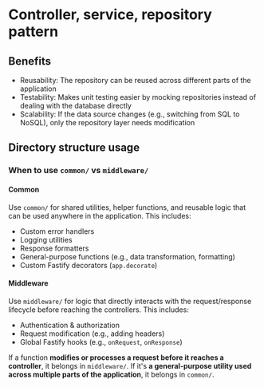 # Controller, service, repository pattern
## Benefits

- Reusability: The repository can be reused across different parts of the application
- Testability: Makes unit testing easier by mocking repositories instead of dealing with the database directly
- Scalability: If the data source changes (e.g., switching from SQL to NoSQL), only the repository layer needs modification

## Directory structure usage
### When to use `common/` vs `middleware/`

#### Common
Use `common/` for shared utilities, helper functions, and reusable logic that can be used anywhere in the application. This includes:
- Custom error handlers
- Logging utilities
- Response formatters
- General-purpose functions (e.g., data transformation, formatting)
- Custom Fastify decorators (`app.decorate`)

#### Middleware
Use `middleware/` for logic that directly interacts with the request/response lifecycle before reaching the controllers. This includes:
- Authentication & authorization
- Request modification (e.g., adding headers)
- Global Fastify hooks (e.g., `onRequest`, `onResponse`)

If a function **modifies or processes a request before it reaches a controller**, it belongs in `middleware/`. If it's **a general-purpose utility used across multiple parts of the application**, it belongs in `common/`.
